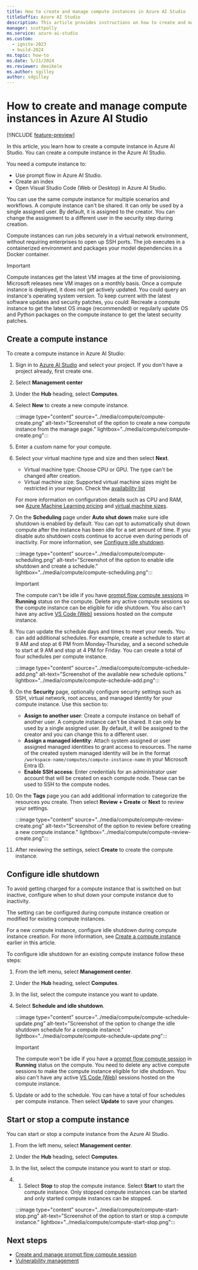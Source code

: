 ```yaml
---
title: How to create and manage compute instances in Azure AI Studio
titleSuffix: Azure AI Studio
description: This article provides instructions on how to create and manage compute instances in Azure AI Studio.
manager: scottpolly
ms.service: azure-ai-studio
ms.custom:
  - ignite-2023
  - build-2024
ms.topic: how-to
ms.date: 5/21/2024
ms.reviewer: deeikele
ms.author: sgilley
author: sdgilley
---
```


# How to create and manage compute instances in Azure AI Studio

[!INCLUDE [feature-preview](../includes/feature-preview.md)]

In this article, you learn how to create a compute instance in Azure AI Studio. You can create a compute instance in the Azure AI Studio.

You need a compute instance to:
- Use prompt flow in Azure AI Studio. 
- Create an index
- Open Visual Studio Code (Web or Desktop) in Azure AI Studio.

You can use the same compute instance for multiple scenarios and workflows. A compute instance can't be shared. It can only be used by a single assigned user. By default, it is assigned to the creator. You can change the assignment to a different user in the security step during creation.

Compute instances can run jobs securely in a virtual network environment, without requiring enterprises to open up SSH ports. The job executes in a containerized environment and packages your model dependencies in a Docker container.

> [!IMPORTANT]
> Compute instances get the latest VM images at the time of provisioning. Microsoft releases new VM images on a monthly basis. Once a compute instance is deployed, it does not get actively updated. You could query an instance's operating system version. 
> To keep current with the latest software updates and security patches, you could: Recreate a compute instance to get the latest OS image (recommended) or regularly update OS and Python packages on the compute instance to get the latest security patches.

## Create a compute instance

To create a compute instance in Azure AI Studio:

1. Sign in to [Azure AI Studio](https://ai.azure.com) and select your project. If you don't have a project already, first create one.
1. Select **Management center**
1. Under the **Hub** heading, select **Computes**. 
1. Select **New** to create a new compute instance.

    :::image type="content" source="../media/compute/compute-create.png" alt-text="Screenshot of the option to create a new compute instance from the manage page." lightbox="../media/compute/compute-create.png":::

1. Enter a custom name for your compute.

1. Select your virtual machine type and size and then select **Next**. 

    - Virtual machine type: Choose CPU or GPU. The type can't be changed after creation.
    - Virtual machine size: Supported virtual machine sizes might be restricted in your region. Check the [availability list](https://azure.microsoft.com/global-infrastructure/services/?products=virtual-machines)
    
    For more information on configuration details such as CPU and RAM, see [Azure Machine Learning pricing](https://azure.microsoft.com/pricing/details/machine-learning/) and [virtual machine sizes](/azure/virtual-machines/sizes).

1. On the **Scheduling** page under **Auto shut down** make sure idle shutdown is enabled by default. You can opt to automatically shut down compute after the instance has been idle for a set amount of time. If you disable auto shutdown costs continue to accrue even during periods of inactivity. For more information, see [Configure idle shutdown](#configure-idle-shutdown).

    :::image type="content" source="../media/compute/compute-scheduling.png" alt-text="Screenshot of the option to enable idle shutdown and create a schedule." lightbox="../media/compute/compute-scheduling.png":::

    > [!IMPORTANT]
    > The compute can't be idle if you have [prompt flow compute sessions](./create-manage-compute-session.md) in **Running** status on the compute. Delete any active compute sessions so the compute instance can be eligible for idle shutdown. You also can't have any active [VS Code (Web)](./develop/vscode.md) sessions hosted on the compute instance.

1. You can update the schedule days and times to meet your needs. You can add additional schedules. For example, create a schedule to start at 9 AM and stop at 6 PM from Monday-Thursday, and a second schedule to start at 9 AM and stop at 4 PM for Friday. You can create a total of four schedules per compute instance.

    :::image type="content" source="../media/compute/compute-schedule-add.png" alt-text="Screenshot of the available new schedule options." lightbox="../media/compute/compute-schedule-add.png":::

1. On the **Security** page, optionally configure security settings such as SSH, virtual network, root access, and managed identity for your compute instance. Use this section to:
    - **Assign to another user**: Create a compute instance on behalf of another user. A compute instance can't be shared. It can only be used by a single assigned user. By default, it will be assigned to the creator and you can change this to a different user.
    - **Assign a managed identity**: Attach system assigned or user assigned managed identities to grant access to resources. The name of the created system managed identity will be in the format `/workspace-name/computes/compute-instance-name` in your Microsoft Entra ID.
    - **Enable SSH access**: Enter credentials for an administrator user account that will be created on each compute node. These can be used to SSH to the compute nodes.

1. On the **Tags** page you can add additional information to categorize the resources you create. Then select **Review + Create** or **Next** to review your settings.

    :::image type="content" source="../media/compute/compute-review-create.png" alt-text="Screenshot of the option to review before creating a new compute instance." lightbox="../media/compute/compute-review-create.png":::

1. After reviewing the settings, select **Create** to create the compute instance.

## Configure idle shutdown

To avoid getting charged for a compute instance that is switched on but inactive, configure when to shut down your compute instance due to inactivity.

The setting can be configured during compute instance creation or modified for existing compute instances.

For a new compute instance, configure idle shutdown during compute instance creation. For more information, see [Create a compute instance](#create-a-compute-instance) earlier in this article.

To configure idle shutdown for an existing compute instance follow these steps:

1. From the left menu, select **Management center**.
1. Under the **Hub** heading, select **Computes**. 
1. In the list, select the compute instance you want to update.
1. Select **Schedule and idle shutdown**.

    :::image type="content" source="../media/compute/compute-schedule-update.png" alt-text="Screenshot of the option to change the idle shutdown schedule for a compute instance." lightbox="../media/compute/compute-schedule-update.png":::

    > [!IMPORTANT]
    > The compute won't be idle if you have a [prompt flow compute session](./create-manage-compute-session.md) in **Running** status on the compute. You need to delete any active compute sessions to make the compute instance eligible for idle shutdown. You also can't have any active [VS Code (Web)](./develop/vscode.md) sessions hosted on the compute instance.

1. Update or add to the schedule. You can have a total of four schedules per compute instance. Then select **Update** to save your changes.

## Start or stop a compute instance

You can start or stop a compute instance from the Azure AI Studio.

1. From the left menu, select **Management center**.
1. Under the **Hub** heading, select **Computes**.
1. In the list, select the compute instance you want to start or stop.
1. 1. Select **Stop** to stop the compute instance. Select **Start** to start the compute instance. Only stopped compute instances can be started and only started compute instances can be stopped.

    :::image type="content" source="../media/compute/compute-start-stop.png" alt-text="Screenshot of the option to start or stop a compute instance." lightbox="../media/compute/compute-start-stop.png":::

## Next steps

- [Create and manage prompt flow compute session](./create-manage-compute-session.md)
- [Vulnerability management](../concepts/vulnerability-management.md)
